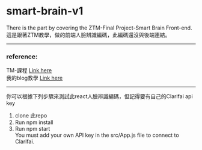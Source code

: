 # smart-brain-v1
There is the part by covering the ZTM-Final Project-Smart Brain Front-end.  
這是跟著ZTM教學，做的前端人臉辨識編碼，此編碼還沒與後端連結。 

---  
### reference:    
  TM-課程 [Link here](https://www.udemy.com/share/101WcU3@XNVd54LtGB5w73KeTAMPkTWmtoMMCHU6i9ONGnlUBgqarAGzzmY17aLXHT2fjIJASg==/ "title")  
  我的blog教學 [Link here](https://www.notion.so/ZTM-Final-Project-Smart-Brain-Front-end-001764fffff647309a2df15b8b1a1fb2)
  
---
你可以根據下列步驟來測試此react人臉辨識編碼，但記得要有自己的Clarifai api key
1. clone 此repo
2. Run npm install
3. Run npm start  
You must add your own API key in the src/App.js file to connect to Clarifai.
